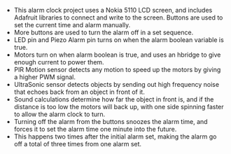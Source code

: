 - This alarm clock project uses a Nokia 5110 LCD screen, and includes Adafruit libraries to connect and write to the screen. Buttons are used to set the current time and alarm manually.
- More buttons are used to turn the alarm off in a set sequence.
- LED pin and Piezo Alarm pin turns on when the alarm boolean variable is true.
- Motors turn on when alarm boolean is true, and uses an hbridge to give enough current to power them.
- PIR Motion sensor detects any motion to speed up the motors by giving a higher PWM signal.
- UltraSonic sensor detects objects by sending out high frequency noise that echoes back from an object in front of it.
- Sound calculations determine how far the object in front is, and if the distance is too low the motors will back up, with one side spinning faster to allow the alarm clock to turn.
- Turning off the alarm from the buttons snoozes the alarm time, and forces it to set the alarm time one minute into the future.
- This happens two times after the initial alarm set, making the alarm go off a total of three times from one alarm set.

